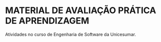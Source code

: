 # MATERIAL DE AVALIAÇÃO PRÁTICA DE APRENDIZAGEM
Atividades no curso de Engenharia de Software da Unicesumar.
